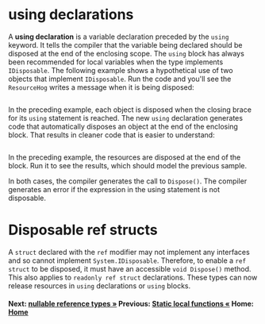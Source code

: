 # using declarations

A **using declaration** is a variable declaration preceded by the `using` keyword. It tells the compiler that the variable being declared should be disposed at the end of the enclosing scope. The `using` block has always been recommended for local variables when the type implements `IDisposable`. The following example shows a hypothetical use of two objects that implement `IDisposable`. Run the code and you'll see the `ResourceHog` writes a message when it is being disposed:

```cs --project ./ExploreCsharpEight/ExploreCsharpEight.csproj --source-file ./ExploreCsharpEight/UsingDeclarationsRefStruct.cs --region Using_Block
```

In the preceding example, each object is disposed when the closing brace for its `using` statement is reached. The new `using` declaration generates code that automatically disposes an object at the end of the enclosing block. That results in cleaner code that is easier to understand:

```cs --project ./ExploreCsharpEight/ExploreCsharpEight.csproj --source-file ./ExploreCsharpEight/UsingDeclarationsRefStruct.cs --region Using_Declaration
```

In the preceding example, the resources are disposed at the end of the block. Run it to see the results, which should model the previous sample.

In both cases, the compiler generates the call to `Dispose()`. The compiler generates an error if the expression in the using statement is not disposable.

# Disposable ref structs

A `struct` declared with the `ref` modifier may not implement any interfaces and so cannot implement `System.IDisposable`. Therefore, to enable a `ref struct` to be disposed, it must have an accessible `void Dispose()` method. This also applies to `readonly ref struct` declarations. These types can now release resources in `using` declarations or `using` blocks.

#### Next: [nullable reference types &raquo;](./nullable-reference-types.md)    Previous: [Static local functions  &laquo;](./static-local-functions.md)    Home: [Home](readme.md)  
